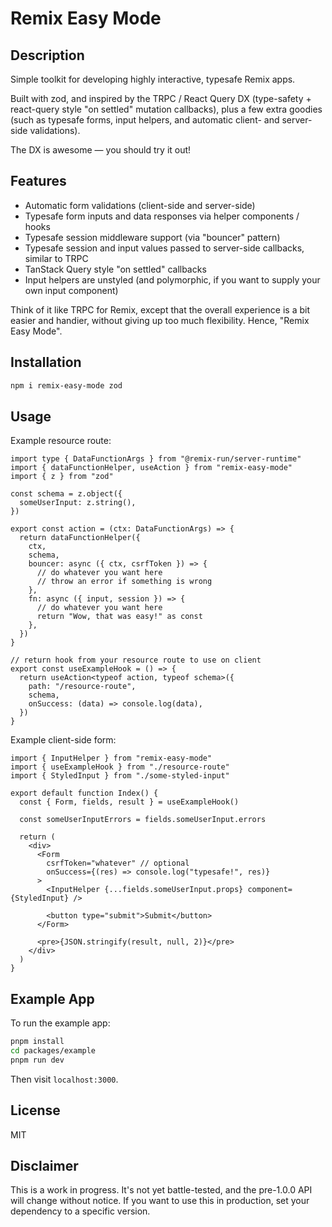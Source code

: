 # Remix Easy Mode

## Description

Simple toolkit for developing highly interactive, typesafe Remix apps.

Built with zod, and inspired by the TRPC / React Query DX (type-safety + react-query style "on settled" mutation callbacks), plus a few extra goodies (such as typesafe forms, input helpers, and automatic client- and server-side validations).

The DX is awesome — you should try it out!

## Features

- Automatic form validations (client-side and server-side)
- Typesafe form inputs and data responses via helper components / hooks
- Typesafe session middleware support (via "bouncer" pattern)
- Typesafe session and input values passed to server-side callbacks, similar to TRPC
- TanStack Query style "on settled" callbacks
- Input helpers are unstyled (and polymorphic, if you want to supply your own input component)

Think of it like TRPC for Remix, except that the overall experience is a bit easier and handier, without giving up too much flexibility. Hence, "Remix Easy Mode".

## Installation

```bash
npm i remix-easy-mode zod
```

## Usage

Example resource route:

```tsx
import type { DataFunctionArgs } from "@remix-run/server-runtime"
import { dataFunctionHelper, useAction } from "remix-easy-mode"
import { z } from "zod"

const schema = z.object({
  someUserInput: z.string(),
})

export const action = (ctx: DataFunctionArgs) => {
  return dataFunctionHelper({
    ctx,
    schema,
    bouncer: async ({ ctx, csrfToken }) => {
      // do whatever you want here
      // throw an error if something is wrong
    },
    fn: async ({ input, session }) => {
      // do whatever you want here
      return "Wow, that was easy!" as const
    },
  })
}

// return hook from your resource route to use on client
export const useExampleHook = () => {
  return useAction<typeof action, typeof schema>({
    path: "/resource-route",
    schema,
    onSuccess: (data) => console.log(data),
  })
}
```

Example client-side form:

```tsx
import { InputHelper } from "remix-easy-mode"
import { useExampleHook } from "./resource-route"
import { StyledInput } from "./some-styled-input"

export default function Index() {
  const { Form, fields, result } = useExampleHook()

  const someUserInputErrors = fields.someUserInput.errors

  return (
    <div>
      <Form
        csrfToken="whatever" // optional
        onSuccess={(res) => console.log("typesafe!", res)}
      >
        <InputHelper {...fields.someUserInput.props} component={StyledInput} />

        <button type="submit">Submit</button>
      </Form>

      <pre>{JSON.stringify(result, null, 2)}</pre>
    </div>
  )
}
```

## Example App

To run the example app:

```bash
pnpm install
cd packages/example
pnpm run dev
```

Then visit `localhost:3000`.

## License

MIT

## Disclaimer

This is a work in progress. It's not yet battle-tested, and the pre-1.0.0 API will change without notice. If you want to use this in production, set your dependency to a specific version.
